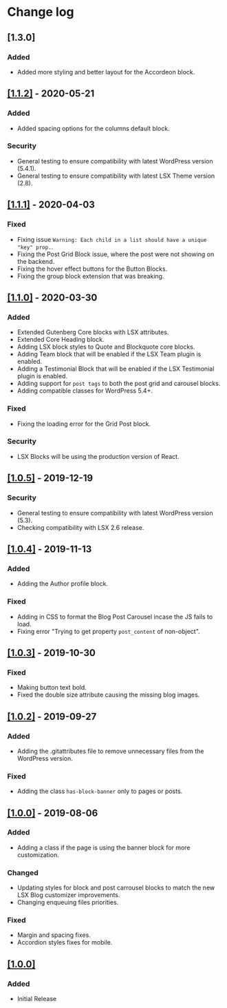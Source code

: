 # Change log

## [1.3.0]

### Added
- Added more styling and better layout for the Accordeon block.


## [[1.1.2]](https://github.com/lightspeeddevelopment/lsx-blocks/releases/tag/1.1.2) - 2020-05-21

### Added
- Added spacing options for the columns default block.

### Security
- General testing to ensure compatibility with latest WordPress version (5.4.1).
- General testing to ensure compatibility with latest LSX Theme version (2.8).


## [[1.1.1]](https://github.com/lightspeeddevelopment/lsx-blocks/releases/tag/1.1.1) - 2020-04-03

### Fixed
- Fixing issue `Warning: Each child in a list should have a unique "key" prop.`.
- Fixing the Post Grid Block issue, where the post were not showing on the backend.
- Fixing the hover effect buttons for the Button Blocks.
- Fixing the group block extension that was breaking.


## [[1.1.0]](https://github.com/lightspeeddevelopment/lsx-blocks/releases/tag/1.1.0) - 2020-03-30

### Added
- Extended Gutenberg Core blocks with LSX attributes.
- Extended Core Heading block.
- Adding LSX block styles to Quote and Blockquote core blocks.
- Adding Team block that will be enabled if the LSX Team plugin is enabled.
- Adding a Testimonial Block that will be enabled if the LSX Testimonial plugin is enabled.
- Adding support for `post tags` to both the post grid and carousel blocks.
- Adding compatible classes for WordPress 5.4+.

### Fixed
- Fixing the loading error for the Grid Post block.

### Security
- LSX Blocks will be using the production version of React.


## [[1.0.5]](https://github.com/lightspeeddevelopment/lsx-blocks/releases/tag/1.0.5) - 2019-12-19

### Security
- General testing to ensure compatibility with latest WordPress version (5.3).
- Checking compatibility with LSX 2.6 release.


## [[1.0.4]](https://github.com/lightspeeddevelopment/lsx-blocks/releases/tag/1.0.4) - 2019-11-13
### Added
- Adding the Author profile block.

### Fixed
- Adding in CSS to format the Blog Post Carousel incase the JS fails to load.
- Fixing error "Trying to get property `post_content` of non-object".


## [[1.0.3]](https://github.com/lightspeeddevelopment/lsx-blocks/releases/tag/1.0.3) - 2019-10-30

### Fixed
- Making button text bold.
- Fixed the double size attribute causing the missing blog images.


## [[1.0.2]](https://github.com/lightspeeddevelopment/lsx-blocks/releases/tag/1.0.2) - 2019-09-27

### Added
- Adding the .gitattributes file to remove unnecessary files from the WordPress version.

### Fixed
- Adding the class `has-block-banner` only to pages or posts.


## [[1.0.0]](https://github.com/lightspeeddevelopment/lsx-blocks/releases/tag/1.0.1) - 2019-08-06

### Added
- Adding a class if the page is using the banner block for more customization.

### Changed
- Updating styles for block and post carrousel blocks to match the new LSX Blog customizer improvements.
- Changing enqueuing files priorities.

### Fixed
- Margin and spacing fixes.
- Accordion styles fixes for mobile.


## [[1.0.0]](https://github.com/lightspeeddevelopment/lsx-blocks/releases/tag/1.0.1)
### Added
- Initial Release
